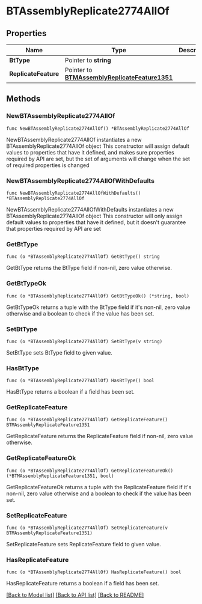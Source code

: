 # BTAssemblyReplicate2774AllOf

## Properties

Name | Type | Description | Notes
------------ | ------------- | ------------- | -------------
**BtType** | Pointer to **string** |  | [optional] 
**ReplicateFeature** | Pointer to [**BTMAssemblyReplicateFeature1351**](BTMAssemblyReplicateFeature1351.md) |  | [optional] 

## Methods

### NewBTAssemblyReplicate2774AllOf

`func NewBTAssemblyReplicate2774AllOf() *BTAssemblyReplicate2774AllOf`

NewBTAssemblyReplicate2774AllOf instantiates a new BTAssemblyReplicate2774AllOf object
This constructor will assign default values to properties that have it defined,
and makes sure properties required by API are set, but the set of arguments
will change when the set of required properties is changed

### NewBTAssemblyReplicate2774AllOfWithDefaults

`func NewBTAssemblyReplicate2774AllOfWithDefaults() *BTAssemblyReplicate2774AllOf`

NewBTAssemblyReplicate2774AllOfWithDefaults instantiates a new BTAssemblyReplicate2774AllOf object
This constructor will only assign default values to properties that have it defined,
but it doesn't guarantee that properties required by API are set

### GetBtType

`func (o *BTAssemblyReplicate2774AllOf) GetBtType() string`

GetBtType returns the BtType field if non-nil, zero value otherwise.

### GetBtTypeOk

`func (o *BTAssemblyReplicate2774AllOf) GetBtTypeOk() (*string, bool)`

GetBtTypeOk returns a tuple with the BtType field if it's non-nil, zero value otherwise
and a boolean to check if the value has been set.

### SetBtType

`func (o *BTAssemblyReplicate2774AllOf) SetBtType(v string)`

SetBtType sets BtType field to given value.

### HasBtType

`func (o *BTAssemblyReplicate2774AllOf) HasBtType() bool`

HasBtType returns a boolean if a field has been set.

### GetReplicateFeature

`func (o *BTAssemblyReplicate2774AllOf) GetReplicateFeature() BTMAssemblyReplicateFeature1351`

GetReplicateFeature returns the ReplicateFeature field if non-nil, zero value otherwise.

### GetReplicateFeatureOk

`func (o *BTAssemblyReplicate2774AllOf) GetReplicateFeatureOk() (*BTMAssemblyReplicateFeature1351, bool)`

GetReplicateFeatureOk returns a tuple with the ReplicateFeature field if it's non-nil, zero value otherwise
and a boolean to check if the value has been set.

### SetReplicateFeature

`func (o *BTAssemblyReplicate2774AllOf) SetReplicateFeature(v BTMAssemblyReplicateFeature1351)`

SetReplicateFeature sets ReplicateFeature field to given value.

### HasReplicateFeature

`func (o *BTAssemblyReplicate2774AllOf) HasReplicateFeature() bool`

HasReplicateFeature returns a boolean if a field has been set.


[[Back to Model list]](../README.md#documentation-for-models) [[Back to API list]](../README.md#documentation-for-api-endpoints) [[Back to README]](../README.md)


